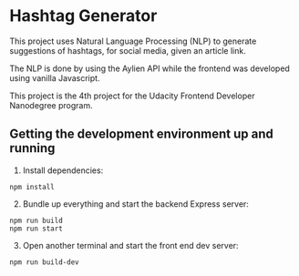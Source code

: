 # Hashtag Generator

This project uses Natural Language Processing (NLP) to generate suggestions of hashtags, for social media, given an article link.

The NLP is done by using the Aylien API while the frontend was developed using vanilla Javascript.

This project is the 4th project for the Udacity Frontend Developer Nanodegree program.


## Getting the development environment up and running

1. Install dependencies:
```
npm install
```

2. Bundle up everything and start the backend Express server:
```
npm run build
npm run start
```

3. Open another terminal and start the front end dev server:
```
npm run build-dev
```


